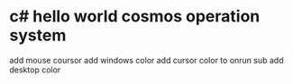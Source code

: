 # c# hello world cosmos operation system

add mouse coursor
add windows color
add cursor color 
to onrun sub
add desktop color
